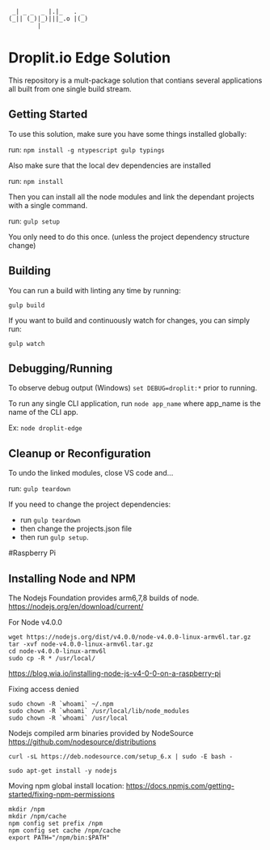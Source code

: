 ```
 _| _ _  _ |.|_   . _  
(_|| (_)|_)|||_.o |(_) 
        |             
```
# Droplit.io Edge Solution

This repository is a mult-package solution that contians several applications all built from one single build stream.

## Getting Started

To use this solution, make sure you have some things installed globally:

run: `npm install -g ntypescript gulp typings`

Also make sure that the local dev dependencies are installed

run: `npm install`

Then you can install all the node modules and link the dependant projects with a single command.

run: `gulp setup`

You only need to do this once. (unless the project dependency structure change)

## Building

You can run a build with linting any time by running:

`gulp build`

If you want to build and continuously watch for changes, you can simply run:

`gulp watch`

## Debugging/Running

To observe debug output (Windows) `set DEBUG=droplit:*` prior to running.

To run any single CLI application, run `node app_name` where app_name is the name of the CLI app.

Ex: `node droplit-edge`

## Cleanup or Reconfiguration

To undo the linked modules, close VS code and...

run: `gulp teardown`

If you need to change the project dependencies:
 - run `gulp teardown` 
 - then change the projects.json file
 - then run `gulp setup`.

#Raspberry Pi

## Installing Node and NPM
The Nodejs Foundation provides arm6,7,8 builds of node. https://nodejs.org/en/download/current/

For Node v4.0.0
```
wget https://nodejs.org/dist/v4.0.0/node-v4.0.0-linux-armv6l.tar.gz 
tar -xvf node-v4.0.0-linux-armv6l.tar.gz 
cd node-v4.0.0-linux-armv6l
sudo cp -R * /usr/local/
```

https://blog.wia.io/installing-node-js-v4-0-0-on-a-raspberry-pi


Fixing access denied
```
sudo chown -R `whoami` ~/.npm
sudo chown -R `whoami` /usr/local/lib/node_modules
sudo chown -R `whoami` /usr/local
```

Nodejs compiled arm binaries provided by NodeSource https://github.com/nodesource/distributions
``` 
curl -sL https://deb.nodesource.com/setup_6.x | sudo -E bash -
```

```
sudo apt-get install -y nodejs
```


Moving npm global install location: https://docs.npmjs.com/getting-started/fixing-npm-permissions

```
mkdir /npm
mkdir /npm/cache
npm config set prefix /npm
npm config set cache /npm/cache
export PATH="/npm/bin:$PATH"
```